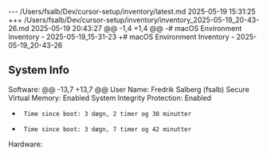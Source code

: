 --- /Users/fsalb/Dev/cursor-setup/inventory/latest.md	2025-05-19 15:31:25
+++ /Users/fsalb/Dev/cursor-setup/inventory/inventory_2025-05-19_20-43-26.md	2025-05-19 20:43:27
@@ -1,4 +1,4 @@
-# macOS Environment Inventory - 2025-05-19_15-31-23
+# macOS Environment Inventory - 2025-05-19_20-43-26
 
 ## System Info
 Software:
@@ -13,7 +13,7 @@
       User Name: Fredrik Salberg (fsalb)
       Secure Virtual Memory: Enabled
       System Integrity Protection: Enabled
-      Time since boot: 3 døgn, 2 timer og 30 minutter
+      Time since boot: 3 døgn, 7 timer og 42 minutter
 
 Hardware:
 
